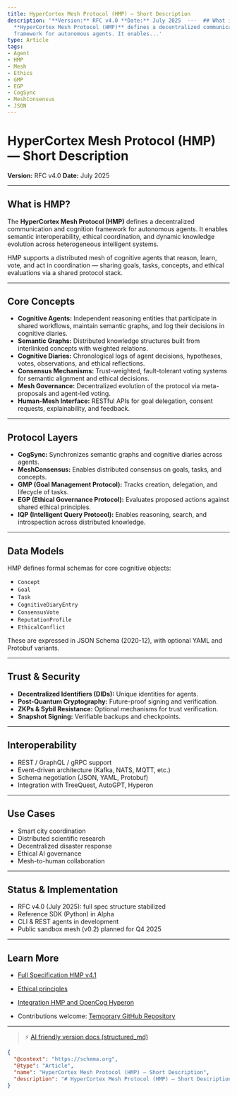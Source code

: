 ```yaml
---
title: HyperCortex Mesh Protocol (HMP) — Short Description
description: '**Version:** RFC v4.0 **Date:** July 2025  ---  ## What is HMP?  The
  **HyperCortex Mesh Protocol (HMP)** defines a decentralized communication and cognition
  framework for autonomous agents. It enables...'
type: Article
tags:
- Agent
- HMP
- Mesh
- Ethics
- GMP
- EGP
- CogSync
- MeshConsensus
- JSON
---
```


# HyperCortex Mesh Protocol (HMP) — Short Description

**Version:** RFC v4.0
**Date:** July 2025

---

## What is HMP?

The **HyperCortex Mesh Protocol (HMP)** defines a decentralized communication and cognition framework for autonomous agents. It enables semantic interoperability, ethical coordination, and dynamic knowledge evolution across heterogeneous intelligent systems.

HMP supports a distributed mesh of cognitive agents that reason, learn, vote, and act in coordination — sharing goals, tasks, concepts, and ethical evaluations via a shared protocol stack.

---

## Core Concepts

* **Cognitive Agents:** Independent reasoning entities that participate in shared workflows, maintain semantic graphs, and log their decisions in cognitive diaries.
* **Semantic Graphs:** Distributed knowledge structures built from interlinked concepts with weighted relations.
* **Cognitive Diaries:** Chronological logs of agent decisions, hypotheses, votes, observations, and ethical reflections.
* **Consensus Mechanisms:** Trust-weighted, fault-tolerant voting systems for semantic alignment and ethical decisions.
* **Mesh Governance:** Decentralized evolution of the protocol via meta-proposals and agent-led voting.
* **Human-Mesh Interface:** RESTful APIs for goal delegation, consent requests, explainability, and feedback.

---

## Protocol Layers

* **CogSync:** Synchronizes semantic graphs and cognitive diaries across agents.
* **MeshConsensus:** Enables distributed consensus on goals, tasks, and concepts.
* **GMP (Goal Management Protocol):** Tracks creation, delegation, and lifecycle of tasks.
* **EGP (Ethical Governance Protocol):** Evaluates proposed actions against shared ethical principles.
* **IQP (Intelligent Query Protocol):** Enables reasoning, search, and introspection across distributed knowledge.

---

## Data Models

HMP defines formal schemas for core cognitive objects:

* `Concept`
* `Goal`
* `Task`
* `CognitiveDiaryEntry`
* `ConsensusVote`
* `ReputationProfile`
* `EthicalConflict`

These are expressed in JSON Schema (2020-12), with optional YAML and Protobuf variants.

---

## Trust & Security

* **Decentralized Identifiers (DIDs):** Unique identities for agents.
* **Post-Quantum Cryptography:** Future-proof signing and verification.
* **ZKPs & Sybil Resistance:** Optional mechanisms for trust verification.
* **Snapshot Signing:** Verifiable backups and checkpoints.

---

## Interoperability

* REST / GraphQL / gRPC support
* Event-driven architecture (Kafka, NATS, MQTT, etc.)
* Schema negotiation (JSON, YAML, Protobuf)
* Integration with TreeQuest, AutoGPT, Hyperon

---

## Use Cases

* Smart city coordination
* Distributed scientific research
* Decentralized disaster response
* Ethical AI governance
* Mesh-to-human collaboration

---

## Status & Implementation

* RFC v4.0 (July 2025): full spec structure stabilized
* Reference SDK (Python) in Alpha
* CLI & REST agents in development
* Public sandbox mesh (v0.2) planned for Q4 2025

---

## Learn More

* [Full Specification HMP v4.1](HMP-0004-v4.1.md)
* [Ethical principles](HMP-Ethics.md)
* [Integration HMP and OpenCog Hyperon](HMP_Hyperon_Integration.md)

* Contributions welcome: [Temporary GitHub Repository](https://github.com/kagvi13/HMP)


---
> ⚡ [AI friendly version docs (structured_md)](../index.md)


```json
{
  "@context": "https://schema.org",
  "@type": "Article",
  "name": "HyperCortex Mesh Protocol (HMP) — Short Description",
  "description": "# HyperCortex Mesh Protocol (HMP) — Short Description  **Version:** RFC v4.0 **Date:** July 2025  --..."
}
```
